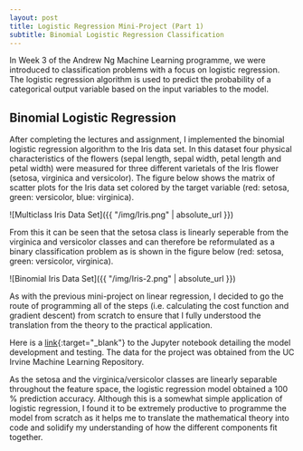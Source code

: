 ```yaml
---
layout: post
title: Logistic Regression Mini-Project (Part 1)
subtitle: Binomial Logistic Regression Classification
---
```


In Week 3 of the Andrew Ng Machine Learning programme, we were introduced to classification problems with a focus on logistic regression. The logistic regression algorithm is used to predict the probability of a categorical output variable based on the input variables to the model. 

## Binomial Logistic Regression

After completing the lectures and assignment, I implemented the binomial logistic regression algorithm to the Iris data set. In this dataset four physical characteristics of the flowers (sepal length, sepal width, petal length and petal width) were measured for three different varietals of the Iris flower (setosa, virginica and versicolor). The figure below shows the matrix of scatter plots for the Iris data set colored by the target variable (red: setosa, green: versicolor, blue: virginica). 

![Multiclass Iris Data Set]({{ "/img/Iris.png" | absolute_url }})

From this it can be seen that the setosa class is linearly seperable from the virginica and versicolor classes and can therefore be reformulated as a binary classification problem as is shown in the figure below (red: setosa, green: versicolor, virginica).

![Binomial Iris Data Set]({{ "/img/Iris-2.png" | absolute_url }})

As with the previous mini-project on linear regression, I decided to go the route of programming all of the steps (i.e. calculating the cost function and gradient descent) from scratch to ensure that I fully understood the translation from the theory to the practical application. 

Here is a [link](https://github.com/nickramskill/Machine-Learning-Projects){:target="_blank"} to the Jupyter notebook detailing the model development and testing. The data for the project was obtained from the UC Irvine Machine Learning Repository.  

As the setosa and the virginica/versicolor classes are linearly separable throughout the feature space, the logistic regression model obtained a 100 % prediction accuracy. Although this is a somewhat simple application of logistic regression, I found it to be extremely productive to programme the model from scratch as it helps me to translate the mathematical theory into code and solidify my understanding of how the different components fit together. 
